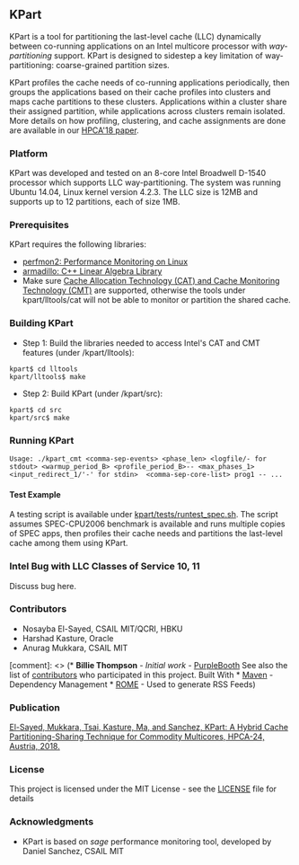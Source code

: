 ## KPart
KPart is a tool for partitioning the last-level cache (LLC) dynamically between co-running applications on an Intel multicore processor with <i>way-partitioning</i> support. KPart is designed to sidestep a key limitation of way-partitioning: coarse-grained partition sizes. 

KPart profiles the cache needs of co-running applications periodically, then groups the applications based on their cache profiles into clusters and maps cache partitions to these clusters. Applications within a cluster share their assigned partition, while applications across clusters remain isolated. More details on how profiling, clustering, and cache assignments are done are available in our [HPCA'18 paper](http://people.csail.mit.edu/sanchez/papers/2018.kpart.hpca.pdf).

### Platform
KPart was developed and tested on an 8-core Intel Broadwell D-1540 processor which supports LLC way-partitioning. The system was running Ubuntu 14.04, Linux kernel version 4.2.3. The LLC size is 12MB and supports up to 12 partitions, each of size 1MB. 


### Prerequisites
KPart requires the following libraries:
* [perfmon2: Performance Monitoring on Linux](http://perfmon2.sourceforge.net/)
* [armadillo: C++ Linear Algebra Library](http://arma.sourceforge.net/)
* Make sure [Cache Allocation Technology (CAT) and Cache Monitoring Technology (CMT)](https://www.intel.com/content/www/us/en/communications/cache-monitoring-cache-allocation-technologies.html) are supported, otherwise the tools under kpart/lltools/cat will not be able to monitor or partition the shared cache. 

### Building KPart

* Step 1: Build the libraries needed to access Intel's CAT and CMT features (under /kpart/lltools):
```
kpart$ cd lltools 
kpart/lltools$ make 
```

* Step 2: Build KPart (under /kpart/src):
```
kpart$ cd src 
kpart/src$ make 
```

### Running KPart 
```
Usage: ./kpart_cmt <comma-sep-events> <phase_len> <logfile/- for stdout> <warmup_period_B> <profile_period_B>-- <max_phases_1> <input_redirect_1/'-' for stdin>  <comma-sep-core-list> prog1 -- ...
```

#### Test Example
A testing script is available under [kpart/tests/runtest_spec.sh](tests/runtest_spec.sh). 
The script assumes SPEC-CPU2006 benchmark is available and runs multiple copies of SPEC apps, then profiles their cache needs and partitions the last-level cache among them using KPart. 

### Intel Bug with LLC Classes of Service 10, 11 
Discuss bug here. 

### Contributors  
* Nosayba El-Sayed, CSAIL MIT/QCRI, HBKU
* Harshad Kasture, Oracle 
* Anurag Mukkara, CSAIL MIT 

[comment]: <> (* **Billie Thompson** - *Initial work* - [PurpleBooth](https://github.com/PurpleBooth) See also the list of [contributors](https://github.com/your/project/contributors) who participated in this project. Built With * [Maven](https://maven.apache.org/) - Dependency Management * [ROME](https://rometools.github.io/rome/) - Used to generate RSS Feeds)

### Publication 
[El-Sayed, Mukkara, Tsai, Kasture, Ma, and Sanchez, KPart: A Hybrid Cache Partitioning-Sharing Technique for Commodity Multicores, HPCA-24, Austria, 2018.](http://people.csail.mit.edu/sanchez/papers/2018.kpart.hpca.pdf)

### License
This project is licensed under the MIT License - see the [LICENSE](LICENSE) file for details

### Acknowledgments
* KPart is based on <i>sage</i> performance monitoring tool, developed by Daniel Sanchez, CSAIL MIT 
